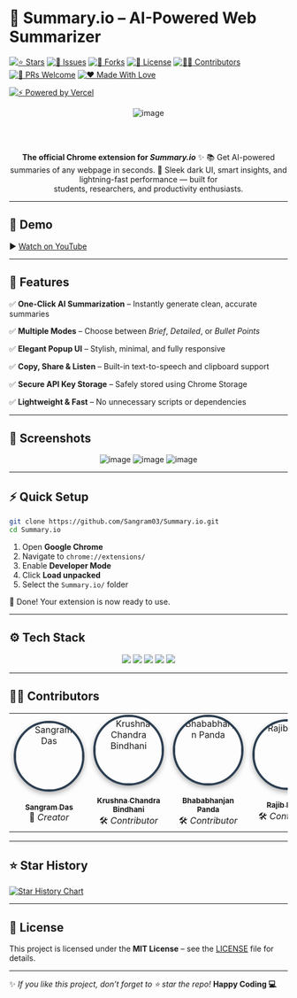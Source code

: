 # 🤖 Summary.io – AI-Powered Web Summarizer

<p align="center">

[![⭐ Stars](https://img.shields.io/github/stars/Sangram03/Summary.io?style=for-the-badge\&logo=github\&color=FFD700)](https://github.com/Sangram03/Summary.io/stargazers)
[![🐛 Issues](https://img.shields.io/github/issues/Sangram03/Summary.io?style=for-the-badge\&logo=gitbook\&color=FF4500)](https://github.com/Sangram03/Summary.io/issues)
[![🍴 Forks](https://img.shields.io/github/forks/Sangram03/Summary.io?style=for-the-badge\&logo=github\&color=1E90FF)](https://github.com/Sangram03/Summary.io/network/members)
[![📜 License](https://img.shields.io/badge/License-MIT-green?style=for-the-badge\&logo=open-source-initiative\&logoColor=white)](LICENSE)
[![👨‍💻 Contributors](https://img.shields.io/github/contributors/Sangram03/Summary.io?style=for-the-badge\&logo=hackthebox\&color=8A2BE2)](https://github.com/Sangram03/Summary.io/graphs/contributors)
[![🚀 PRs Welcome](https://img.shields.io/badge/PRs-Welcome-brightgreen?style=for-the-badge\&logo=git\&logoColor=white)](https://github.com/Sangram03/Summary.io/pulls)
[![❤️ Made With Love](https://img.shields.io/badge/Made%20With-Love-FF1493?style=for-the-badge\&logo=heart)](https://github.com/Sangram03/Summary.io)

</p>

<p align="center"> 

[![⚡ Powered by Vercel](https://img.shields.io/badge/⚡_Powered_by-Vercel-000000?style=for-the-badge\&logo=vercel\&logoColor=white)](https://vercel.com/oss)

</p>

<div align="center">
 <img  alt="image" src="https://github.com/user-attachments/assets/0a91fe81-da2a-413d-a3b1-0d4af8c3cb46" />

  <br><br>
  <p>
    <strong>The official Chrome extension for <em>Summary.io</em></strong> ✨  
    📚 Get AI-powered summaries of any webpage in seconds.  
    🚀 Sleek dark UI, smart insights, and lightning-fast performance — built for <br> students, researchers, and productivity enthusiasts.
  </p>
</div> 

---

## 🎥 Demo

▶️ [Watch on YouTube](https://youtu.be/2rhoSLOQq9Y?si=iaFktKpjRAcEL2UC)

---

## 🌟 Features

✅ **One-Click AI Summarization** – Instantly generate clean, accurate summaries

✅ **Multiple Modes** – Choose between *Brief*, *Detailed*, or *Bullet Points*

✅ **Elegant Popup UI** – Stylish, minimal, and fully responsive

✅ **Copy, Share & Listen** – Built-in text-to-speech and clipboard support

✅ **Secure API Key Storage** – Safely stored using Chrome Storage

✅ **Lightweight & Fast** – No unnecessary scripts or dependencies

---

## 📸 Screenshots

<p align="center">
<img alt="image" src="https://github.com/user-attachments/assets/6dd8fc21-c348-40c2-91b8-f12fb704e7f1" />
<img  alt="image" src="https://github.com/user-attachments/assets/ea00d8d7-a23a-449d-9084-31bfed99a2af" />
<img alt="image" src="https://github.com/user-attachments/assets/f3ffb907-663e-4da1-92d3-10067a9e5419" />

</p>  

---

## ⚡ Quick Setup

```bash
git clone https://github.com/Sangram03/Summary.io.git
cd Summary.io
```

1. Open **Google Chrome**
2. Navigate to `chrome://extensions/`
3. Enable **Developer Mode**
4. Click **Load unpacked**
5. Select the `Summary.io/` folder

🎉 Done! Your extension is now ready to use.

---

## ⚙️ Tech Stack

<p align="center">
  <img src="https://img.shields.io/badge/Code-JavaScript-F7DF1E?style=for-the-badge&logo=javascript&logoColor=black" />
  <img src="https://img.shields.io/badge/AI-Gemini-4285F4?style=for-the-badge&logo=google&logoColor=white" />
  <img src="https://img.shields.io/badge/Chrome-Extension-FBCC02?style=for-the-badge&logo=googlechrome&logoColor=white" />
  <img src="https://img.shields.io/badge/Deployed_on-Vercel-000000?style=for-the-badge&logo=vercel&logoColor=white" />
  <img src="https://img.shields.io/badge/Open_Source-💖-brightgreen?style=for-the-badge&logo=github" />
</p>  

---

## 👨‍💻 Contributors

<table>
  <tr>
    <td align="center" width="220">
      <a href="https://github.com/Sangram03">
        <img src="https://github.com/Sangram03.png" width="120" style="border-radius:50%; border: 4px solid #2c3e50; box-shadow: 0 4px 10px rgba(0,0,0,0.3);" alt="Sangram Das"/>
        <br /><br />
        <sub><b>Sangram Das</b></sub>
      </a>
      <br />🚀 <em>Creator</em>
    </td>
    <td align="center" width="220">
      <a href="https://github.com/Krushna-Chandra">
        <img src="https://github.com/Krushna-Chandra.png" width="120" style="border-radius:50%; border: 4px solid #2c3e50; box-shadow: 0 4px 10px rgba(0,0,0,0.3);" alt="Krushna Chandra Bindhani"/>
        <br /><br />
        <sub><b>Krushna Chandra Bindhani</b></sub>
      </a>
      <br />🛠️ <em>Contributor</em>
    </td>
    <td align="center" width="220">
      <a href="https://github.com/Bhababhanjan1">
        <img src="https://github.com/Bhababhanjan1.png" width="120" style="border-radius:50%; border: 4px solid #2c3e50; box-shadow: 0 4px 10px rgba(0,0,0,0.3);" alt="Bhababhanjan Panda"/>
        <br /><br />
        <sub><b>Bhababhanjan Panda</b></sub>
      </a>
      <br />🛠️ <em>Contributor</em>
    </td>
    <td align="center" width="220">
      <a href="https://github.com/Rajibpanda01">
        <img src="https://github.com/Rajibpanda01.png" width="120" style="border-radius:50%; border: 4px solid #2c3e50; box-shadow: 0 4px 10px rgba(0,0,0,0.3);" alt="Rajib Panda"/>
        <br /><br />
        <sub><b>Rajib Panda</b></sub>
      </a>
      <br />🛠️ <em>Contributor</em>
    </td>
  </tr>
</table>  

---

## ⭐ Star History

<a href="https://www.star-history.com/#Sangram03/Summary.io&Date">
 <picture>
   <source media="(prefers-color-scheme: dark)" srcset="https://api.star-history.com/svg?repos=Sangram03/Summary.io&type=Date&theme=dark" />
   <source media="(prefers-color-scheme: light)" srcset="https://api.star-history.com/svg?repos=Sangram03/Summary.io&type=Date" />
   <img alt="Star History Chart" src="https://api.star-history.com/svg?repos=Sangram03/Summary.io&type=Date" />
 </picture>
</a>

---

## 📄 License

This project is licensed under the **MIT License** – see the [LICENSE](LICENSE) file for details.

---

✨ *If you like this project, don’t forget to ⭐ star the repo!*
**Happy Coding 💻**


